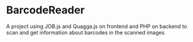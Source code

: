 # BarcodeReader
A project using JOB.js and Quagga.js on frontend and PHP on backend to scan and get information about barcodes in the scanned images
